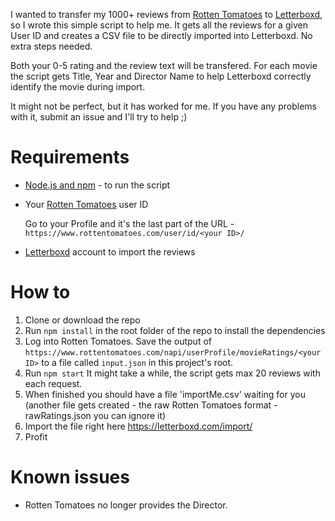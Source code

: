 I wanted to transfer my 1000+ reviews from
[Rotten Tomatoes](https://www.rottentomatoes.com)
to [Letterboxd](https://letterboxd.com),
so I wrote this simple script to help me. It gets all the reviews for a given
User ID and creates a CSV file to be directly imported into Letterboxd. No extra
steps needed.

Both your 0-5 rating and the review text will be transfered. For each movie the
script gets Title, Year and Director Name to help Letterboxd correctly identify
the movie during import.

It might not be perfect, but it has worked for me. If you have any problems with
it, submit an issue and I'll try to help ;)

# Requirements

- [Node.js and npm](https://nodejs.org) - to run the script
- Your [Rotten Tomatoes](https://www.rottentomatoes.com) user ID

  Go to your Profile and it's the last part of the URL -
  `https://www.rottentomatoes.com/user/id/<your ID>/`

- [Letterboxd](https://letterboxd.com) account to import the reviews

# How to

1. Clone or download the repo
2. Run `npm install` in the root folder of the repo to install the dependencies
3. Log into Rotten Tomatoes. Save the output of `https://www.rottentomatoes.com/napi/userProfile/movieRatings/<your ID>`
   to a file called `input.json` in this project's root.
4. Run `npm start` It might take a while, the script gets max 20 reviews
   with each request.
5. When finished you should have a file 'importMe.csv' waiting for you
   (another file gets created - the raw Rotten Tomatoes format - rawRatings.json
   you can ignore it)
6. Import the file right here https://letterboxd.com/import/
7. Profit

# Known issues

- Rotten Tomatoes no longer provides the Director.

